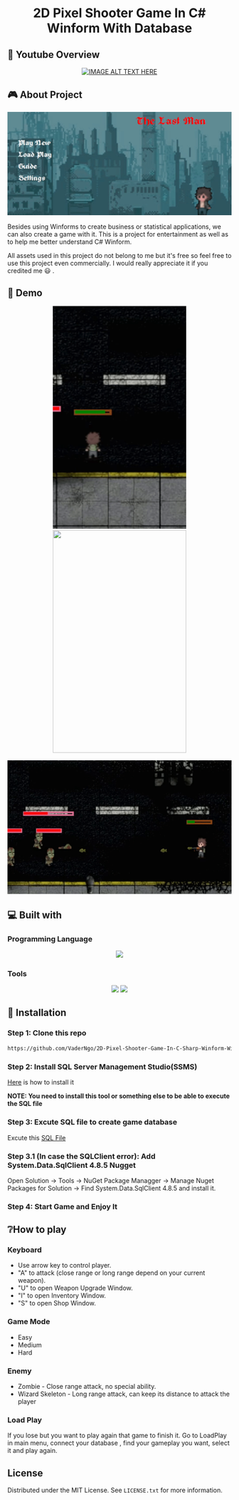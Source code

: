 <h1 align="center" id="title">2D Pixel Shooter Game In C# Winform With Database </h1>

 <h2>🎥 Youtube Overview</h2>

<div align="center">
	
[![IMAGE ALT TEXT HERE](https://img.youtube.com/vi/waA-353vOKo/0.jpg)](https://www.youtube.com/watch?v=waA-353vOKo)
	
</div>

	
<h2>🎮 About Project</h2>
<p align="center">
	<img src="Demo/image18.png" alt="project-image">
	<p>Besides using Winforms to create business or statistical applications, we can also create a game with it. This is a project for entertainment as well as to help me better understand C# Winform.</p>
 	<p>All assets used in this project do not belong to me but it's free so feel free to use this project even commercially. I would really appreciate it if you credited me 😃 .</p>
</p>

<h2>🚀 Demo</h2>
<p align = "middle"> 
  <img src = "Demo/image19.gif" width = 300 height =500>
  <img src = "Demo/image20.gif" width = 300 height =500>
</p>
<p align ="middle">
  <img src = "Demo/image21.gif" width = 600 height =300>
</p>
<h2>💻 Built with</h2>
<h3>Programming Language</h3>
<p align ="middle">
	<img src="https://img.shields.io/badge/c%23-%23239120.svg?style=for-the-badge&logo=csharp&logoColor=white"/>
</p>

<h3>Tools</h3>
<p align = "middle">
  <img src="https://img.shields.io/badge/VisualStudio-purple?logo=visualstudio&logoColor=white&style=for-the-badge" />
  <img src="https://img.shields.io/badge/Microsoft%20SQL%20Server-CC2927?style=for-the-badge&logo=microsoft%20sql%20server&logoColor=white" />
</p>

<h2>👀 Installation</h2>
<h3>Step 1: Clone this repo</h3></h3>

```bash
https://github.com/VaderNgo/2D-Pixel-Shooter-Game-In-C-Sharp-Winform-With-SQL-Database.git
```
<h3>Step 2: Install SQL Server Management Studio(SSMS)</h3>

[Here](https://www.nobledesktop.com/how-to-install-sql-server-management-studio) is how to install it

**NOTE: You need to install this tool or something else to be able to execute the SQL file**

<h3>Step 3: Excute SQL file to create game database </h3>

Excute this [SQL File](https://github.com/VaderNgo/2D-Pixel-Shooter-Game-In-C-Sharp-Winform-With-SQL-Database/blob/master/SQL%20File/GameDatabase.sql)

<h3>Step 3.1 (In case the SQLClient error): Add System.Data.SqlClient 4.8.5 Nugget </h3>

Open Solution -> Tools -> NuGet Package Managger -> Manage Nuget Packages for Solution -> Find System.Data.SqlClient 4.8.5 and install it.

<h3>Step 4: Start Game and Enjoy It</h3>

<h2>❔How to play</h2>

<h3>Keyboard</h3>
<ul>
	<li>Use arrow key to control player.</li>
	<li>"A" to attack (close range or long range depend on your current weapon).</li>
	<li>"U" to open Weapon Upgrade Window.</li>
	<li>"I" to open Inventory Window.</li>
	<li>"S" to open Shop Window.</li>
</ul>
<h3>Game Mode</h3>
<ul>
	<li>Easy</li>
	<li>Medium</li>
	<li>Hard</li>
</ul>
<h3>Enemy</h3>
<ul>
	<li>Zombie - Close range attack, no special ability.</li>
	<li>Wizard Skeleton - Long range attack, can keep its distance to attack the player</li>
</ul>
<h3>Load Play</h3>
<p>If you lose but you want to play again that game to finish it. Go to LoadPlay in main menu, connect your database , find your gameplay you want, select it and play again.</p>

<h2>License</h2>

Distributed under the MIT License. See `LICENSE.txt` for more information.
